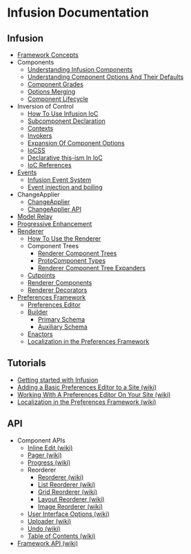 Infusion Documentation
======================

Infusion
--------

* [Framework Concepts](FrameworkConcepts.md)
* Components
  * [Understanding Infusion Components](UnderstandingInfusionComponents.md)
  * [Understanding Component Options And Their Defaults](ComponentOptionsAndDefaults.md)
  * [Component Grades](ComponentGrades.md)
  * [Options Merging](OptionsMerging.md)
  * [Component Lifecycle](ComponentLifecycle.md)
* Inversion of Control
  * [How To Use Infusion IoC](HowToUseInfusionIoC.md)
  * [Subcomponent Declaration](SubcomponentDeclaration.md)
  * [Contexts](Contexts.md)
  * [Invokers](Invokers.md)
  * [Expansion Of Component Options](ExpansionOfComponentOptions.md)
  * [IoCSS](IoCSS.md)
  * [Declarative this-ism In IoC](DeclarativeThisismInIoC.md)
  * [IoC References](IoCReferences.md)
* [Events](Events.md)
  * [Infusion Event System](InfusionEventSystem.md)
  * [Event injection and boiling](EventInjectionAndBoiling.md)
* ChangeApplier
  * [ChangeApplier](ChangeApplier.md)
  * [ChangeApplier API](ChangeApplierAPI.md)
* [Model Relay](ModelRelay.md)
* [Progressive Enhancement](ProgressiveEnhancement.md)
* [Renderer](Renderer.md)
  * [How To Use the Renderer](HowToUseTheRenderer.md)
  * Component Trees
    * [Renderer Component Trees](RendererComponentsTrees.md)
    * [ProtoComponent Types](ProtoComponentTypes.md)
    * [Renderer Component Tree Expanders](RendererComponentTreeExpanders.md)
  * [Cutpoints](Cutpoints.md)
  * [Renderer Components](RendererComponents.md)
  * [Renderer Decorators](RendererDecorators.md)
* [Preferences Framework](PreferencesFramework.md)
  * [Preferences Editor](PreferencesEditor.md)
  * [Builder](Builder.md)
    * [Primary Schema](PrimarySchemaForPreferencesFramework.md)
    * [Auxiliary Schema](AuxiliarySchemaForPreferencesFramework.md)
  * [Enactors](Enactors.md)
  * [Localization in the Preferences Framework](LocalizationInThePreferencesFramework.md)

Tutorials
---------

* [Getting started with Infusion](tutorial-gettingStartedWithInfusion/GettingStartedWithInfusion.md)
* [Adding a Basic Preferences Editor to a Site (wiki)](http://wiki.fluidproject.org/display/docs/Tutorial+-+Adding+a+Basic+Preferences+Editor+to+a+Site)
* [Working With A Preferences Editor On Your Site (wiki)](http://wiki.fluidproject.org/display/docs/Working+With+A+Preferences+Editor+On+Your+Site)
* [Localization in the Preferences Framework (wiki)](http://wiki.fluidproject.org/display/docs/Localization+in+the+Preferences+Framework)

API
---

* Component APIs
  * [Inline Edit (wiki)](http://wiki.fluidproject.org/display/docs/Inline+Edit+API)
  * [Pager (wiki)](http://wiki.fluidproject.org/display/docs/Pager+API)
  * [Progress (wiki)](http://wiki.fluidproject.org/display/docs/Progress+API)
  * Reorderer
    * [Reorderer (wiki)](http://wiki.fluidproject.org/display/docs/Reorderer+API)
    * [List Reorderer (wiki)](http://wiki.fluidproject.org/display/docs/List+Reorderer+API)
    * [Grid Reorderer (wiki)](http://wiki.fluidproject.org/display/docs/Grid+Reorderer+API)
    * [Layout Reorderer (wiki)](http://wiki.fluidproject.org/display/docs/Layout+Reorderer+API)
    * [Image Reorderer (wiki)](http://wiki.fluidproject.org/display/docs/Image+Reorderer+API)
  * [User Interface Options (wiki)](http://wiki.fluidproject.org/display/docs/User+Interface+Options+API)
  * [Uploader (wiki)](http://wiki.fluidproject.org/display/docs/Uploader+API)
  * [Undo (wiki)](http://wiki.fluidproject.org/display/docs/Undo+API)
  * [Table of Contents (wiki)](http://wiki.fluidproject.org/display/docs/Table+of+Contents+API)
* [Framework API (wiki)](http://wiki.fluidproject.org/display/docs/Framework+API)
